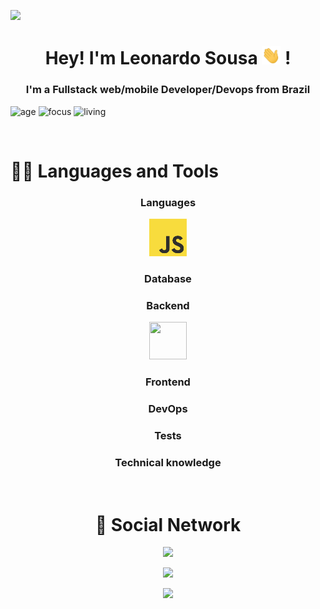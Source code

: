 <!-- https://docs.github.com/pt/account-and-profile/setting-up-and-managing-your-github-profile/customizing-your-profile/managing-your-profile-readme -->
<!-- https://www.webfx.com/tools/emoji-cheat-sheet/ -->


![](https://raw.githubusercontent.com/halfrost/halfrost/master/icons/header_.png)

<h1 align="center"> Hey! I'm Leonardo Sousa <img src="https://raw.githubusercontent.com/ABSphreak/ABSphreak/master/gifs/Hi.gif" width="30px"> ! </h1>

<h3 align="center">I'm a Fullstack web/mobile Developer/Devops from Brazil</h3>
  
![age](https://img.shields.io/badge/age-33-blue)
![focus](https://img.shields.io/badge/focus-FullStack-brightgreen)
![living](https://img.shields.io/badge/living-Salvador-3c9)

<br>

# 👨‍💻 Languages and Tools

<div align="center">

<div>
    <h3>Languages</h3>
    <img src="https://github.com/victorlpgazolli/victorlpgazolli/blob/master/logos/JS.png?raw=true" height="60" width="60">
<div>

<div>
    <h3>Database</h3>
   
</div>  

<div>
 <h3>Backend</h3>
    <img src="https://cdn.iconscout.com/icon/free/png-512/node-js-1174925.png" height="60" width="60">
</div>

<div>
    <h3>Frontend</h3>
</div>

<div>
    <h3>DevOps</h3>
</div>

<div>
    <h3>Tests</h3>
</div>

<div>
    <h3>Technical knowledge</h3>
</div>        

</div>

<br>

# :busts_in_silhouette: Social Network

<div align="center">

[<img src="https://img.shields.io/badge/linkedin-%230077B5.svg?&style=for-the-badge&logo=linkedin&logoColor=white">](https://www.linkedin.com/in/leonardo-dos-santos-sousa-238651173/)

[<img src="https://img.shields.io/badge/github-%231877F2.svg?&style=for-the-badge&logo=github&logoColor=white&color=black">](https://github.com/LeonardoSousa89)

[<img src="https://img.shields.io/badge/email-%231877F2.svg?&style=for-the-badge&logo=email&logoColor=white&color=red">](mailto:leoprofessionallogytech@outlook.com)

</div>
